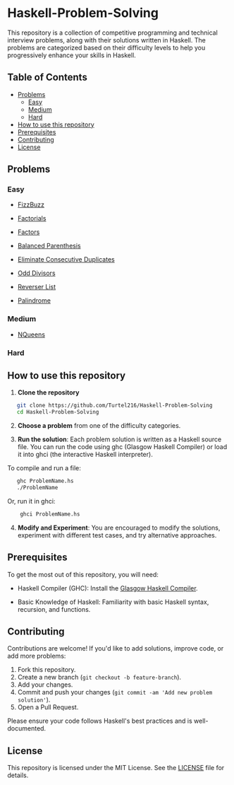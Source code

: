 # Haskell-Problem-Solving

This repository is a collection of competitive programming and technical interview problems, along with their solutions written in Haskell. The problems are categorized based on their difficulty levels to help you progressively enhance your skills in Haskell.

## Table of Contents

- [Problems](#problems)
    * [Easy](#easy)
    * [Medium](#medium)
    * [Hard](#hard)
- [How to use this repository](#howto)
- [Prerequisites](#prerequisites)
- [Contributing](#contributing)
- [License](#license)

<a name="problems">

## Problems

<a name="easy">

### Easy

- [FizzBuzz](https://github.com/Turtel216/Haskell-Problem-Solving/blob/main/EASY/FizzBuzz.hs)

- [Factorials](https://github.com/Turtel216/Haskell-Problem-Solving/blob/main/EASY/Factorials.hs)

- [Factors](https://github.com/Turtel216/Haskell-Problem-Solving/blob/main/EASY/Factors.hs)

- [Balanced Parenthesis](https://github.com/Turtel216/Haskell-Problem-Solving/blob/main/EASY/BalancedParenthesis.hs)

- [Eliminate Consecutive Duplicates](https://github.com/Turtel216/Haskell-Problem-Solving/blob/main/EASY/EliminateConsecutiveDuplicates.hs)


- [Odd Divisors](https://github.com/Turtel216/Haskell-Problem-Solving/blob/main/EASY/OddDivisors.hs)

- [Reverser List](https://github.com/Turtel216/Haskell-Problem-Solving/blob/main/EASY/ReverseList.hs)

- [Palindrome](https://github.com/Turtel216/Haskell-Problem-Solving/blob/main/EASY/Palindrome.hs)

<a name="medium">

### Medium

- [NQueens](https://github.com/Turtel216/Haskell-Problem-Solving/blob/main/MEDIUM/NQueens.hs)

<a name="hard">

### Hard

<a name="howto">

## How to use this repository

1. **Clone the repository**

```bash
   git clone https://github.com/Turtel216/Haskell-Problem-Solving
   cd Haskell-Problem-Solving
```

2. **Choose a problem** from one of the difficulty categories.

3. **Run the solution**: Each problem solution is written as a Haskell source file. You can run the code using ghc (Glasgow Haskell Compiler) or load it into ghci (the interactive Haskell interpreter).

To compile and run a file:

```bash
   ghc ProblemName.hs
   ./ProblemName
```

Or, run it in ghci:

```bash
    ghci ProblemName.hs
```

4. **Modify and Experiment**: You are encouraged to modify the solutions, experiment with different test cases, and try alternative approaches.

<a name="#prerequisites">

## Prerequisites

To get the most out of this repository, you will need:

- Haskell Compiler (GHC): Install the [Glasgow Haskell Compiler](https://www.haskell.org/downloads/).

- Basic Knowledge of Haskell: Familiarity with basic Haskell syntax, recursion, and functions.

<a name="#contributing">

## Contributing

Contributions are welcome! If you'd like to add solutions, improve code, or add more problems:

1. Fork this repository.
2. Create a new branch (```git checkout -b feature-branch```).
3. Add your changes.
4. Commit and push your changes (```git commit -am 'Add new problem solution'```).
5. Open a Pull Request.

Please ensure your code follows Haskell's best practices and is well-documented.

<a name="#license">

## License

This repository is licensed under the MIT License. See the [LICENSE](https://github.com/Turtel216/Haskell-Problem-Solving/blob/main/LICENSE) file for details.
